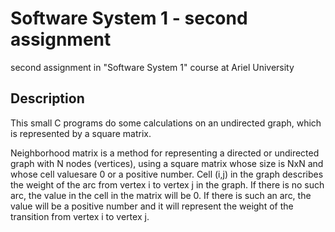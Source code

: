 # Software System 1 - second assignment
second assignment in "Software System 1" course at Ariel University

## Description
This small C programs do some calculations on an undirected graph, which is represented by a square matrix.

Neighborhood matrix is a method for representing a directed or undirected graph with N nodes (vertices), using a square matrix whose size is NxN and whose cell values​​are 0 or a positive number. Cell (i,j) in the graph describes the weight of the arc from vertex i to vertex j in the graph. If there is no such arc, the value in the cell in the matrix will be 0. If there is such an arc, the value will be a positive number and it will represent the weight of the transition from vertex i to vertex j.
